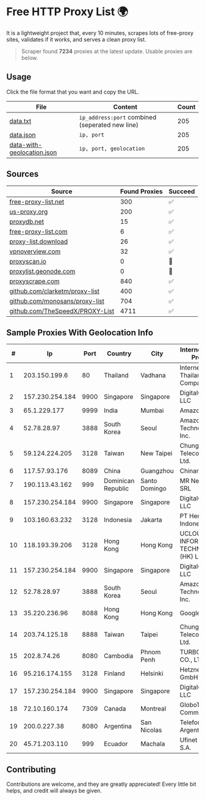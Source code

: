 
# Free HTTP Proxy List 🌍

It is a lightweight project that, every 10 minutes, scrapes lots of free-proxy sites, validates if it works, and serves a clean proxy list.


> Scraper found **7234** proxies at the latest update. Usable proxies are below.

## Usage

Click the file format that you want and copy the URL.


|File|Content|Count|
|----|-------|-----|
|[data.txt](https://raw.githubusercontent.com/themiralay/Proxy-List-World/master/data.txt)|`ip_address:port` combined (seperated new line)|205|
|[data.json](https://raw.githubusercontent.com/themiralay/Proxy-List-World/master/data.json)|`ip, port`|205|
|[data-with-geolocation.json](https://raw.githubusercontent.com/themiralay/Proxy-List-World/master/data-with-geolocation.json)|`ip, port, geolocation`|205|

## Sources

|Source|Found Proxies|Succeed|
|------|-------------|-------|
|[free-proxy-list.net](https://free-proxy-list.net)|300|✅|
|[us-proxy.org](https://www.us-proxy.org)|200|✅|
|[proxydb.net](http://proxydb.net)|15|✅|
|[free-proxy-list.com](https://free-proxy-list.com/?page=&port=&type%5B%5D=http&type%5B%5D=https&up_time=0&search=Search)|6|✅|
|[proxy-list.download](https://www.proxy-list.download/HTTP)|26|✅|
|[vpnoverview.com](https://vpnoverview.com/privacy/anonymous-browsing/free-proxy-servers)|32|✅|
|[proxyscan.io](https://www.proxyscan.io)|0|🚫|
|[proxylist.geonode.com](https://proxylist.geonode.com/api/proxy-list?limit=300&page=1&sort_by=lastChecked&sort_type=desc&protocols=http,https)|0|🚫|
|[proxyscrape.com](https://api.proxyscrape.com/v2/?request=displayproxies&protocol=http&timeout=10000&country=all&ssl=all&anonymity=all)|840|✅|
|[github.com/clarketm/proxy-list](https://raw.githubusercontent.com/clarketm/proxy-list/master/proxy-list-raw.txt)|400|✅|
|[github.com/monosans/proxy-list](https://raw.githubusercontent.com/monosans/proxy-list/main/proxies/http.txt)|704|✅|
|[github.com/TheSpeedX/PROXY-List](https://raw.githubusercontent.com/TheSpeedX/PROXY-List/master/http.txt)|4711|✅|


## Sample Proxies With Geolocation Info

|#|Ip|Port|Country|City|Internet Service Provider|
|-|--|----|-------|----|-------------------------|
|1|203.150.199.6|80|Thailand|Vadhana|Internet Thailand Company Ltd.|
|2|157.230.254.184|9900|Singapore|Singapore|DigitalOcean, LLC|
|3|65.1.229.177|9999|India|Mumbai|Amazon.com|
|4|52.78.28.97|3888|South Korea|Seoul|Amazon Technologies Inc.|
|5|59.124.224.205|3128|Taiwan|New Taipei|Chunghwa Telecom Co., Ltd.|
|6|117.57.93.176|8089|China|Guangzhou|Chinanet|
|7|190.113.43.162|999|Dominican Republic|Santo Domingo|MR Networking, SRL|
|8|157.230.254.184|9900|Singapore|Singapore|DigitalOcean, LLC|
|9|103.160.63.232|3128|Indonesia|Jakarta|PT Herza Digital Indonesia|
|10|118.193.39.206|3128|Hong Kong|Hong Kong|UCLOUD INFORMATION TECHNOLOGY (HK) LIMITED|
|11|157.230.254.184|9900|Singapore|Singapore|DigitalOcean, LLC|
|12|52.78.28.97|3888|South Korea|Seoul|Amazon Technologies Inc.|
|13|35.220.236.96|8088|Hong Kong|Hong Kong|Google LLC|
|14|203.74.125.18|8888|Taiwan|Taipei|Chunghwa Telecom Co., Ltd.|
|15|202.8.74.26|8080|Cambodia|Phnom Penh|TURBOTECH CO., LTD.|
|16|95.216.174.155|3128|Finland|Helsinki|Hetzner Online GmbH|
|17|157.230.254.184|9900|Singapore|Singapore|DigitalOcean, LLC|
|18|72.10.160.174|7309|Canada|Montreal|GloboTech Communications|
|19|200.0.227.38|8080|Argentina|San Nicolas|Telefonica de Argentina|
|20|45.71.203.110|999|Ecuador|Machala|Ufinet Panama S.A.|



## Contributing

Contributions are welcome, and they are greatly appreciated! Every
little bit helps, and credit will always be given.

